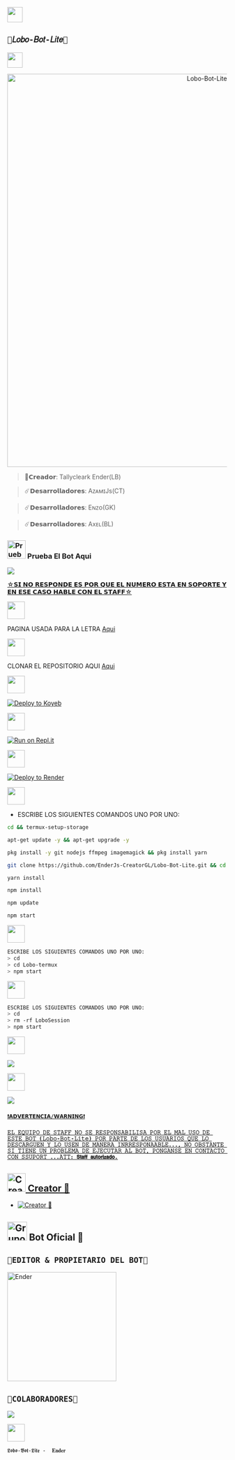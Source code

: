 <a href="https://github.com/EnderJs-CreatorGL/"><img src="http://readme-typing-svg.herokuapp.com?font=fira+Code&pause=1000&colored0707&width=435&lines=•Repositorio+GitHub+OFC+🌹" height="35px"></a> 
</p> 

## `🥳𝐿𝑜𝑏𝑜-𝐵𝑜𝑡-𝐿𝑖𝑡𝑒🥳` 

<a href="https://github.com/EnderJs-CreatorGL/"><img src="http://readme-typing-svg.herokuapp.com?font=fira+Code&pause=1000&colored0707&width=435&lines=𝐿𝑜𝑏𝑜-𝐵𝑜𝑡-𝐿𝑖𝑡𝑒+🌟" height="35px"></a> 
</p> 

<p align="center">
<img src="https://telegra.ph/file/b779934250bddcd1cf47a.jpg" alt="Lobo-Bot-Lite" width="900"/>
</p>

> 🔮𝗖𝗿𝗲𝗮𝗱𝗼𝗿: Tallycleark Ender(LB)

> ☄️𝗗𝗲𝘀𝗮𝗿𝗿𝗼𝗹𝗹𝗮𝗱𝗼𝗿𝗲𝘀: AᴢᴀᴍɪJs(CT)

> ☄️𝗗𝗲𝘀𝗮𝗿𝗿𝗼𝗹𝗹𝗮𝗱𝗼𝗿𝗲𝘀: Eɴᴢᴏ(GK)

> ☄️𝗗𝗲𝘀𝗮𝗿𝗿𝗼𝗹𝗹𝗮𝗱𝗼𝗿𝗲𝘀: Axᴇʟ(BL)



### <img src="https://i.pinimg.com/originals/19/80/6e/19806e91932e6054965fc83b85241270.gif" alt="Prueba El Bot Aqui" width="42" height="42"> Prueba El Bot Aqui

<a href="https://api.whatsapp.com/send/?phone=50576390682text=/estado&type=phone_number&app_absent=0" target="blank"><img src="https://img.shields.io/badge/BOT_OFICIAL_1-25D366?style=for-the-badge&logo=whatsapp&logoColor=white" />

☆𝗦𝗜 𝗡𝗢 𝗥𝗘𝗦𝗣𝗢𝗡𝗗𝗘 𝗘𝗦 𝗣𝗢𝗥 𝗤𝗨𝗘 𝗘𝗟 𝗡𝗨𝗠𝗘𝗥𝗢 𝗘𝗦𝗧𝗔 𝗘𝗡 𝗦𝗢𝗣𝗢𝗥𝗧𝗘 𝗬 𝗘𝗡 𝗘𝗦𝗘 𝗖𝗔𝗦𝗢 𝗛𝗔𝗕𝗟𝗘 𝗖𝗢𝗡 𝗘𝗟 𝗦𝗧𝗔𝗙𝗙☆


<a href="https://github.com/EnderJs-CreatorGL/"><img src="http://readme-typing-svg.herokuapp.com?font=fira+Code&pause=1000&colored0707&width=435&lines= Letras+de+𝐿𝑜𝑏𝑜-𝐵𝑜𝑡-𝐿𝑖𝑡𝑒🐈🌻" height="40px"></a> 
</p>

PAGINA USADA PARA LA LETRA [Aqui](https://smiley.cool/es/weirdmaker.php)

<a href="https://github.com/Jxtxn17/"><img src="http://readme-typing-svg.herokuapp.com?font=fira+Code&pause=1000&colored0707&width=435&lines= Clona+el+Repositorio+✨" height="40px"></a> 
</p>

CLONAR EL REPOSITORIO AQUI 
[Aqui](https://github.com/EnderJs-CreatorGL/Lobo-Bot-Lite/fork)

<a href="https://github.com/EnderJs-CreatorGL/"><img src="http://readme-typing-svg.herokuapp.com?font=fira+Code&pause=1000&colored0707&width=435&lines=  Activar+en+Koyeb+📍" height="40px"></a> 
</p>

[![Deploy to Koyeb](https://www.koyeb.com/static/images/deploy/button.svg)](https://app.koyeb.com/deploy?type=git&repository=https://github.com/EnderJs-CreatorGL/Lobo-Bot-Lite&branch=master&name=Lobo-Bot)

<a href="https://github.com/EnderJs-CreatorGL/"><img src="http://readme-typing-svg.herokuapp.com?font=fira+Code&pause=1000&colored0707&width=435&lines=  Activar+en+Replit+🧸" height="40px"></a> 
</p>

[![Run on Repl.it](https://repl.it/badge/github/EnderJs-CreatorGL/Lobo-Bot-Lite)](https://repl.it/github/EnderJs-CreatorGL/Lobo-Bot-Lite) 

<a href="https://github.com/EnderJs-CreatorGL/"><img src="http://readme-typing-svg.herokuapp.com?font=fira+Code&pause=1000&colored0707&width=435&lines=  Activar+en+Render+🍁" height="40px"></a> 
</p>

[![Deploy to Render](https://render.com/images/deploy-to-render-button.svg)](https://dashboard.render.com/blueprint/new?repo=https%3A%2F%2Fgithub.com%2FEnderJs-CreatorGL%2FLobo-Bot-Lite) 

<a href="https://github.com/EnderJs-CreatorGL/"><img src="http://readme-typing-svg.herokuapp.com?font=fira+Code&pause=1000&colored0707&width=435&lines=  Activar+en+Termux+🌴" height="40px"></a> 
</p>


- ESCRIBE LOS SIGUIENTES COMANDOS UNO POR UNO:
```bash
cd && termux-setup-storage
```

```bash
apt-get update -y && apt-get upgrade -y
```

```bash
pkg install -y git nodejs ffmpeg imagemagick && pkg install yarn 
```

```bash
git clone https://github.com/EnderJs-CreatorGL/Lobo-Bot-Lite.git && cd Lobo-Bot-Lite
```

```bash
yarn install
```

```bash
npm install
```

```bash
npm update
```

```bash
npm start
```

<a href="https://github.com/EnderJs-CreatorGL/"><img src="http://readme-typing-svg.herokuapp.com?font=fira+Code&pause=1000&colored0707&width=435&lines=  En+caso+de+detenerse+en+Termux+🌴" height="40px"></a> 
</p>

```bash
ESCRIBE LOS SIGUIENTES COMANDOS UNO POR UNO:
> cd 
> cd Lobo-termux
> npm start
```
<a href="https://github.com/EnderJs-CreatorGL/"><img src="http://readme-typing-svg.herokuapp.com?font=fira+Code&pause=1000&colored0707&width=435&lines= Obtener+otro+codigo+Termux+🌴" height="40px"></a> 
</p>

```bash
ESCRIBE LOS SIGUIENTES COMANDOS UNO POR UNO:
> cd 
> rm -rf LoboSession
> npm start
```

 <a href="https://github.com/EnderJs-CreatorGL/"><img src="http://readme-typing-svg.herokuapp.com?font=fira+Code&pause=1000&colored0707&width=435&lines=  Dudas+sobre+𝐿𝑜𝑏𝑜-𝐵𝑜𝑡-𝐿𝑖𝑡𝑒+🐈🌻+" height="40px"></a> 
</p>

<a href="http://wa.me/50558124470" target="blank"><img src="https://img.shields.io/badge/ENDER_GB_CREADOR-25D366?style=for-the-badge&logo=whatsapp&logoColor=white" />

<a href="https://github.com/EnderJs-CreatorGL/"><img src="http://readme-typing-svg.herokuapp.com?font=fira+Code&pause=1000&colored0707&width=435&lines= Soporte+al+cliente+💻" height="40px"></a> 
</p>

<a href="http://wa.me/50558124470" target="blank"><img src="https://img.shields.io/badge/ENDER_GL_COSTOMER_SUPPORT-25D366?style=for-the-badge&logo=whatsapp&logoColor=white" />

#### `❗𝗔𝗗𝗩𝗘𝗥𝗧𝗘𝗡𝗖𝗜𝗔/𝗪𝗔𝗥𝗡𝗜𝗡𝗚❗`

#### `𝙴𝙻 𝙴𝚀𝚄𝙸𝙿𝙾 𝙳𝙴 𝚂𝚃𝙰𝙵𝙵 𝙽𝙾 𝚂𝙴 𝚁𝙴𝚂𝙿𝙾𝙽𝚂𝙰𝙱𝙸𝙻𝙸𝚂𝙰 𝙿𝙾𝚁 𝙴𝙻 𝙼𝙰𝙻 𝚄𝚂𝙾 𝙳𝙴 𝙴𝚂𝚃𝙴 𝙱𝙾𝚃 (𝙻𝚘𝚋𝚘-𝙱𝚘𝚝-𝙻𝚒𝚝𝚎) 𝙿𝙾𝚁 𝙿𝙰𝚁𝚃𝙴 𝙳𝙴 𝙻𝙾𝚂 𝚄𝚂𝚄𝙰𝚁𝙸𝙾𝚂 𝚀𝚄𝙴 𝙻𝙾 𝙳𝙴𝚂𝙲𝙰𝚁𝙶𝚄𝙴𝙽 𝚈 𝙻𝙾 𝚄𝚂𝙴𝙽 𝙳𝙴 𝙼𝙰𝙽𝙴𝚁𝙰 𝙸𝙽𝚁𝚁𝙴𝚂𝙿𝙾𝙽𝙰𝙰𝙱𝙻𝙴..., 𝙽𝙾 𝙾𝙱𝚂𝚃𝙰𝙽𝚃𝙴 𝚂𝙸 𝚃𝙸𝙴𝙽𝙴 𝚄𝙽 𝙿𝚁𝙾𝙱𝙻𝙴𝙼𝙰 𝙳𝙴 𝙴𝙹𝙴𝙲𝚄𝚃𝙰𝚁 𝙰𝙻 𝙱𝙾𝚃, 𝙿𝙾𝙽𝙶𝙰𝙽𝚂𝙴 𝙴𝙽 𝙲𝙾𝙽𝚃𝙰𝙲𝚃𝙾 𝙲𝙾𝙽 𝚂𝚂𝚄𝙿𝙾𝚁𝚃 ...𝙰𝚃𝚃: 𝗦𝘁𝗮𝗳𝗳 𝗮𝘂𝘁𝗼𝗿𝗶𝘇𝗮𝗱𝗼.`


## <img src="https://i.pinimg.com/originals/19/80/6e/19806e91932e6054965fc83b85241270.gif" alt="Creator 🥳" width="42" height="42"> Creator 🥳

* <a href="https://wa.me/50558124470"><img alt="Creator 🥳" src="https://img.shields.io/badge/Ender - Creator🥳-25D366?style=for-the-badge&logo=whatsapp&logoColor=white"/></a>

## <img src="https://static.wikia.nocookie.net/nyancat/images/d/d3/Nyan-cat.gif/revision/latest/scale-to-width-down/400?cb=50576390682&path-prefix=es" alt="Grupo" width="45" height="43"> Bot Oficial 📍

## `🌹EDITOR & PROPIETARIO DEL BOT🌹` 
<a href="https://github.com/EnderJs-CreatorGL"><img src="https://github.com/EnderJs-CreatorGL.png" width="250" height="250" alt="Ender"/></a>


## `🌼COLABORADORES🌼` 
<a href="https://github.com/EnderJs-CreatorGL/Lobo-Bot-Lite/graphs/contributors">
<img src="https://contrib.rocks/image?repo=EnderJs-CreatorGL/Lobo-Bot-Lite" /> 
</a>

<a href="https://github.com/EnderJs-CreatorGL/"><img src="http://readme-typing-svg.herokuapp.com?font=fira+Code&pause=1000&colored0707&width=435&lines=  By+Ender+tallyclerk+OFC+🐈🌻" height="40px"></a> 
</p>



`𝕷𝖔𝖇𝖔-𝕭𝖔𝖙-𝕷𝖎𝖙𝖊 -  𝐄𝐧𝐝𝐞𝐫`
